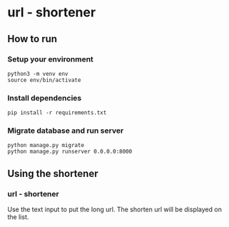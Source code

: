 # url - shortener

## How to run
### Setup your environment
```
python3 -m venv env
source env/bin/activate
```
### Install dependencies
```
pip install -r requirements.txt
```
### Migrate database and run server
```
python manage.py migrate
python manage.py runserver 0.0.0.0:8000
```

## Using the shortener

### url - shortener
Use the text input to put the long url. The shorten url will be displayed on the list.


